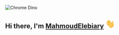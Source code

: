  <!--
 is a ✨ _special_ ✨ repository because its `README.md` (this file) appears on your GitHub profile.
-->

![Chrome Dino](https://mir-s3-cdn-cf.behance.net/project_modules/max_1200/4ff07986208593.5d9a654e92f36.gif)

<h2 align="left">Hi there, I'm <a href="https://www.linkedin.com/in/mahmoud-elebiary/" target="_blank" rel="noopener noreferrer">MahmoudElebiary</a> <img src="https://raw.githubusercontent.com/ABSphreak/ABSphreak/master/gifs/Hi.gif" height="30" />
